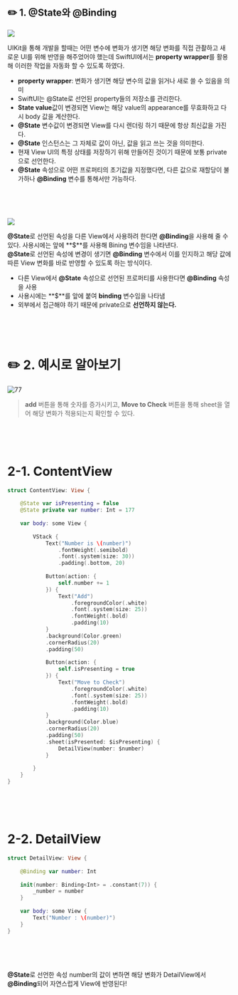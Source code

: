 ## ✏️ 1. @State와 @Binding


![](https://velog.velcdn.com/images%2Fnnnyeong%2Fpost%2F7331afe2-a106-42c0-9503-24fad538fed0%2Fimage.png)
<br>

UIKit을 통해 개발을 할때는 어떤 변수에 변화가 생기면 해당 변화를 직접 관촬하고 새로운 UI를 위해 반영을 해주었어야 했는데 SwiftUI에서는 **property wrapper**를 활용해 이러한 작업을 자동화 할 수 있도록 하였다.
<br>

- **property wrapper**: 변화가 생기면 해당 변수의 값을 읽거나 새로 쓸 수 있음을 의미
- SwiftUI는 @State로 선언된 property들의 저장소를 관리한다.
- **State value**값이 변경되면 View는 해당 value의 appearance를 무효화하고 다시 body 값을 계산한다.
- **@State** 변수값이 변경되면 View를 다시 렌더링 하기 때문에 항상 최신값을 가진다.
- **@State** 인스턴스는 그 자체로 값이 아닌, 값을 읽고 쓰는 것을 의미한다.
- 현재 View UI의 특정 상태를 저장하기 위해 만들어진 것이기 때문에 보통 private으로 선언한다.
- **@State** 속성으로 어떤 프로퍼티의 초기값을 지정했다면, 다른 값으로 재할당이 불가하나 **@Binding** 변수를 통해서만 가능하다.
<br>
<br>
<br>


![](https://velog.velcdn.com/images%2Fnnnyeong%2Fpost%2Ffec00a62-2459-4dc5-8297-3245c19de0fd%2Fimage.png)
<br>

**@State**로 선언된 속성을 다른 View에서 사용하려 한다면 **@Binding**을 사용해 줄 수 있다.
사용시에는 앞에 **$**를 사용해 Bining 변수임을 나타낸다. <br>
**@State**로 선언된 속성에 변경이 생기면 **@Binding** 변수에서 이를 인지하고 해당 값에 따른 View 변화를 바로 반영할 수 있도록 하는 방식이다.
<br>

- 다른 View에서 **@State** 속성으로 선언된 프로퍼티를 사용한다면 **@Binding** 속성을 사용
- 사용시에는 **$**를 앞에 붙여 **binding** 변수임을 나타냄
- 외부에서 접근해야 하기 때문에 private으로 **선언하지 않는다.** 
<br>
<br>
<br>

# ✏️ 2. 예시로 알아보기

![77](https://user-images.githubusercontent.com/63503972/227443563-2e8854f4-1cda-4c2a-b14f-142132e2974a.gif)
<br>

> **add** 버튼을 통해 숫자를 증가시키고, **Move to Check** 버튼을 통해 sheet을 열어 해당 변화가 적용되는지 확인할 수 있다.
<br>
<br>
<br>

# 2-1. ContentView

```swift
struct ContentView: View {
    
    @State var isPresenting = false
    @State private var number: Int = 177
    
    var body: some View {
        
        VStack {
            Text("Number is \(number)")
                .fontWeight(.semibold)
                .font(.system(size: 30))
                .padding(.bottom, 20)
            
            Button(action: {
                self.number += 1
            }) {
                Text("Add")
                    .foregroundColor(.white)
                    .font(.system(size: 25))
                    .fontWeight(.bold)
                    .padding(10)
            }
            .background(Color.green)
            .cornerRadius(20)
            .padding(50)
            
            Button(action: {
                self.isPresenting = true
            }) {
                Text("Move to Check")
                    .foregroundColor(.white)
                    .font(.system(size: 25))
                    .fontWeight(.bold)
                    .padding(10)
            }
            .background(Color.blue)
            .cornerRadius(20)
            .padding(50)
            .sheet(isPresented: $isPresenting) {
                DetailView(number: $number)
            }
            
        }
    }
}
```
<br>
<br>
<br>

# 2-2. DetailView

```swift
struct DetailView: View {
    
    @Binding var number: Int
    
    init(number: Binding<Int> = .constant(7)) {
        _number = number
    }
    
    var body: some View {
        Text("Number : \(number)")
    }
}
```
<br>
<br>
<br>

**@State**로 선언한 속성 number의 값이 변하면 해당 변화가 DetailView에서 **@Binding**되어 자연스럽게 View에 반영된다!



